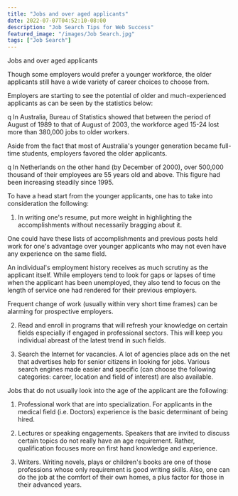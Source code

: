 ```yaml
---
title: "Jobs and over aged applicants"
date: 2022-07-07T04:52:10-08:00
description: "Job Search Tips for Web Success"
featured_image: "/images/Job Search.jpg"
tags: ["Job Search"]
---
```


Jobs and over aged applicants


Though some employers would prefer a younger workforce, the older applicants still have a wide variety of career choices to choose from.  

Employers are starting to see the potential of older and much-experienced applicants as can be seen by the statistics below:

q In Australia, Bureau of Statistics showed that between the period of August of 1989 to that of August of 2003, the workforce aged 15-24 lost more than 380,000 jobs to older workers.

Aside from the fact that most of Australia's younger generation became full-time students, employers favored the older applicants.

q In Netherlands on the other hand (by December of 2000), over 500,000 thousand of their employees are 55 years old and above.  This figure had been increasing steadily since 1995.

To have a head start from the younger applicants, one has to take into consideration the following:

1. In writing one's resume, put more weight in highlighting the accomplishments without necessarily bragging about it.

One could have these lists of accomplishments and previous posts held work for one's advantage over younger applicants who may not even have any experience on the same field.

An individual's employment history receives as much scrutiny as the applicant itself.  While employers tend to look for gaps or lapses of time when the applicant has been unemployed, they also tend to focus on the length of service one had rendered for their previous employers.

Frequent change of work (usually within very short time frames) can be alarming for prospective employers.

2. Read and enroll in programs that will refresh your knowledge on certain fields especially if engaged in professional sectors.  This will keep you individual abreast of the latest trend in such fields.

3. Search the Internet for vacancies.  A lot of agencies place ads on the net that advertises help for senior citizens in looking for jobs.  Various search engines made easier and specific (can choose the following categories: career, location and field of interest) are also available.

Jobs that do not usually look into the age of the applicant are the following:

1. Professional work that are into specialization.  For applicants in the medical field (i.e. Doctors) experience is the basic determinant of being hired.

2. Lectures or speaking engagements.  Speakers that are invited to discuss certain topics do not really have an age requirement.  Rather, qualification focuses more on first hand knowledge and experience.

3. Writers.  Writing novels, plays or children's books are one of those professions whose only requirement is good writing skills.  Also, one can do the job at the comfort of their own homes, a plus factor for those in their advanced years.

